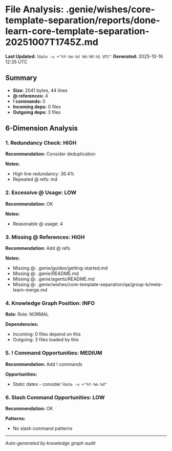 # File Analysis: .genie/wishes/core-template-separation/reports/done-learn-core-template-separation-20251007T1745Z.md
**Last Updated:** !`date -u +"%Y-%m-%d %H:%M:%S UTC"`
**Generated:** 2025-10-16 12:35 UTC

## Summary

- **Size:** 2041 bytes, 44 lines
- **@ references:** 4
- **! commands:** 0
- **Incoming deps:** 0 files
- **Outgoing deps:** 3 files

## 6-Dimension Analysis

### 1. Redundancy Check: HIGH

**Recommendation:** Consider deduplication

**Notes:**
- High line redundancy: 36.4%
- Repeated @ refs: md

### 2. Excessive @ Usage: LOW

**Recommendation:** OK

**Notes:**
- Reasonable @ usage: 4

### 3. Missing @ References: HIGH

**Recommendation:** Add @ refs

**Notes:**
- Missing @: .genie/guides/getting-started.md
- Missing @: .genie/README.md
- Missing @: .genie/agents/README.md
- Missing @: .genie/wishes/core-template-separation/qa/group-b/meta-learn-merge.md

### 4. Knowledge Graph Position: INFO

**Role:** Role: NORMAL

**Dependencies:**
- Incoming: 0 files depend on this
- Outgoing: 3 files loaded by this

### 5. ! Command Opportunities: MEDIUM

**Recommendation:** Add ! commands

**Opportunities:**
- Static dates - consider !`date -u +"%Y-%m-%d"`

### 6. Slash Command Opportunities: LOW

**Recommendation:** OK

**Patterns:**
- No slash command patterns

---

*Auto-generated by knowledge graph audit*
